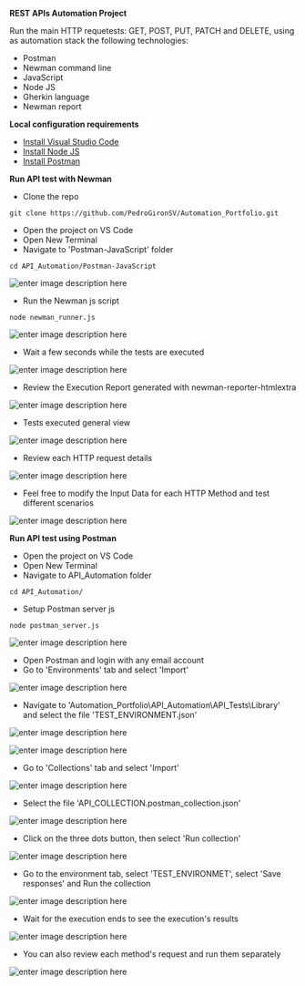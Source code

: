 ﻿**REST APIs Automation Project**

Run the main HTTP requetests: GET, POST, PUT, PATCH and DELETE, using as automation stack the following technologies:

 - Postman
 - Newman command line
 - JavaScript
 - Node JS
 - Gherkin language
 - Newman report

**Local configuration requirements**

 - [Install Visual Studio Code](https://code.visualstudio.com/download)
 - [Install Node JS](https://nodejs.org/en)
 - [Install Postman](https://www.postman.com/downloads/)
	
**Run API test with Newman**

 - Clone the repo
 
 ```
git clone https://github.com/PedroGironSV/Automation_Portfolio.git
```

 - Open the project on VS Code
 - Open New Terminal
 - Navigate to 'Postman-JavaScript' folder
 ```
cd API_Automation/Postman-JavaScript
```

![enter image description here](https://blogger.googleusercontent.com/img/b/R29vZ2xl/AVvXsEjiEGbQwx4KS8ZPMEMBPbEQNJloYvpbzUE_tG1CGGO6Fg50cIGxPIAw0hiDmO8jFsTfYAjVrnVGQD17rGFielHSQkJa4eTY_Iot-4XaenJIm-jUxuPwpiMDtJxXiIXWfkDUWyVWnEI-w7cjew8jOzNHp2Myd6a_iS053cfshbINW8PjT8Zl4d9Kt39jwImY/w640-h92/1.%20open%20folder.PNG)
 - Run the Newman js script
 ```
node newman_runner.js
```

![enter image description here](https://blogger.googleusercontent.com/img/b/R29vZ2xl/AVvXsEj2fh9vZK_TTdEfYEQk1uemyudQKDe5_e3cPRH7T6RePmBswmVyPLV-uqif4IaoBhJYn6kg3g8Tk1gxMxP5LBCg8OXraGxcUtEMsuUYicuLOpuYqJ_h4OIyRdUtP7el0a1Imn3rgWDuU7TSnDOoymQ-j3Lq_tL2E_-w_SZXeYu3G7KmQ4lM0La5X2lueOvu/w640-h224/2.%20runner.PNG)

 - Wait a few seconds while the tests are executed

![enter image description here](https://blogger.googleusercontent.com/img/b/R29vZ2xl/AVvXsEihztXuRKM9rD6Err0Ff9fvIh45D1re763rqH_QOzVyoXGt0xVLNEgRe38tWbfZ3ektzy1JPwbFWaScac6fWc0sl-GH6ptifYkX1AAJafzN1R936bqpLwHRhv8AiT6bMG2alupHYz3-3x9-MLJsxIyw1jp1RitueuY2Dh6wIURvS73QH1FHwH8ZW28KjA/w640-h174/3.Wait_CLI_Execution.PNG)

 - Review the Execution Report generated with newman-reporter-htmlextra

![enter image description here](https://blogger.googleusercontent.com/img/b/R29vZ2xl/AVvXsEjQfZHde4wouIprA3pn_0Z8Kl1GU_JT6fiIYj2hHkQ0d1mbc0L0zWWptFOz-HOtyNH2z4l36OHFitZsxVjRKnILKhpWOfw20orIDbD827C6wWPFp37oxrsR57S01PMgK-Ck5VFalVgsmgDwXm_XkRpeRwGGvaaaB2CevPuzQjNOhBv7ZNWXT4MEBWOlHDGu/w640-h172/3.%20finished.PNG)

 - Tests executed general view

![enter image description here](https://blogger.googleusercontent.com/img/b/R29vZ2xl/AVvXsEg0qGENh8Qucs6Wq0qkE5XNYVQuvy8nKBuTLXNMnQpthQWHgjXPOrQIHqy8yTYmhyHBDaXtffpBi2hcuVZJAksgoyBvOCxnS4VYHV6oQTM_xDTf-umBw-cxvTxJc7fXUKwFgGKCiZ3CLo6gvEPNInPy9-W8Lq_9e_bB9g864brDsd669a48Rbot8TEDew/w640-h356/5.Passed_Details.PNG)

 - Review each HTTP request details

![enter image description here](https://blogger.googleusercontent.com/img/b/R29vZ2xl/AVvXsEga6c7KDZRlofVH4srXTqNSM2sNVe6046RIumR47jRWLdCcY_dscYVyx9u3KNfUnmVP1n0gr4Xa-fhA8caOZbbLGCaP9QD39PIFyPlZgJTiqw1F85MTaOiMEMJJULo6jg1vVo0ugGaYdcfyuRpSpwtDeGVzQAviN6xM1nTC34OSr9GSFry8D4MYhILSzg/w640-h586/6.Method_Details.PNG)

 - Feel free to modify the Input Data for each HTTP Method and test different scenarios

![enter image description here](https://blogger.googleusercontent.com/img/b/R29vZ2xl/AVvXsEhaCpvkuaJ9fl5IdNLN4roY_HUBukly_3ZpuuT_SfW4CqwS8RICkCDKsAmeLonK30R5qQX-GsYl1mXmck5ra5dJtQ5jrbd17GKUOj5t8UxF_k9BKsIWOoTRbu0gxgPZaHfXNEEX8XWzdD6o6B45XefC0ZRYvJcO4iP2kc-cL2yGD5oevivh5utsaRrGow/w640-h544/7.Input_Data.PNG)

 **Run API test using Postman**
 - Open the project on VS Code
 - Open New Terminal
 - Navigate to API_Automation folder
 ```
cd API_Automation/
```
- Setup Postman server js
 ```
node postman_server.js
```

![enter image description here](https://blogger.googleusercontent.com/img/b/R29vZ2xl/AVvXsEibtqvujzUg_DxldZj-1AyRCGKRSlinS7IEfVOJPEqvFZ22bisICUjBg5WZWq1IOJyi9w3KDbZA_y0ngoulxYsyIpugSw0Lnvxaf4nmRqwP_VlhmDrQDJmzjVs5Rvk7pCwIHVtknDNlN3dkaQzrD7miP8bkI2lCYBFNbYuXoh3PKX2hHRnsVKvLW-AKig/w640-h210/2.Postman_Server.PNG)

 - Open Postman and login with any email account
 - Go to 'Environments' tab and select 'Import'

![enter image description here](https://blogger.googleusercontent.com/img/b/R29vZ2xl/AVvXsEgQz-vICl1NXOAcSqHSiL-M64A6ia7kOeg7Tk-bwLlnXNB-Gw27q1zY5P5lcS2mUD9VvFl-xETfwmuK-mTh61e5rpRjfA_jKzeorrjvdy_y0TjGEIXB26lJJw2CFwypoEm-CBToOGt7HZ-9dv0dp4un2dba678jAsG5ZKDNORWzW44Zfl_FoeMx8uawiA/w534-h640/3.Load_Environment.PNG)

 - Navigate to 'Automation_Portfolio\API_Automation\API_Tests\Library' and select the file 'TEST_ENVIRONMENT.json'
 
 ![enter image description here](https://blogger.googleusercontent.com/img/b/R29vZ2xl/AVvXsEi6zkxHYqcPo1Ypjqx5YZxb0oz_plfjoGs6fnIq4BPScly-a5_XJ15Pn_lNt_vPFczwdiE8ZAP2hlX630N7s8OpAt2UH6oXsN6RNCkRcREdUqJlm1Bjh-dyKXq_87_TcntaRCcKj9FFfCqPdQxeAZdetnw2v_luJp4RSCvhfkdayfPY1DNUfBEOLOMbTA/w640-h422/3.1Upload%20file.PNG)

![enter image description here](https://blogger.googleusercontent.com/img/b/R29vZ2xl/AVvXsEgYRlf6qAk31WjVGcTUT6uvosq67BzCSTRmvKOgZaI2pdsaQCOyEmpNuDMPzNfmlCZF5ZIvVJ7DDGzC8uUigwL4wfwKDxWr0OcXn-2avScq579-5arHbufGG-1vAAsU_VmiXw6pxDCKqh7tO2_il1MuCo36bNYI_g_EvqldWHiri0WLjasXOC6Rw-sgrQ/w640-h404/3.2Select_Environment.PNG)

 - Go to 'Collections' tab and select 'Import'
 
 ![enter image description here](https://blogger.googleusercontent.com/img/b/R29vZ2xl/AVvXsEjfZ8pRfrWTjN_hhFfDSn91oThJ3hKtWwL1Rh-rj70FbWxVGKXvSJhcW2ZuaJZxfqeu3MR7nwwv-Zv-nqDrmTgAdjMtUKEscs_FDEm4ykKSDqxTL0MHR3tBCdgYzCWlbeCnwWiwvB5oifwzrvm_z8TimUj9VPO85uvZ8gpE4rfIT_dxn0ZW94fIP667jg/w538-h640/4.Load_Collection.PNG)
 
 - Select the file 'API_COLLECTION.postman_collection.json'


![enter image description here](https://blogger.googleusercontent.com/img/b/R29vZ2xl/AVvXsEh9MLOxT59jAln6zWC5SrnU-7jwgsEEhham65Y3JcUuo-1wKhHzUEHLp8svwfA_P8yaEAilUA-wiMoHUkwmOe4IT-Vc9rEzbis9FKZRJQInEUEfFdeP3NW-FnCtJfFIG_v9J5RSt0Jg9D1KErrldijbt5-9OZNAAcjCDMHeA-T7fIa5tZySHpmnsnFs6g/w640-h404/4.1Upload_Collection.PNG)

 - Click on the three dots button, then select 'Run collection'

![enter image description here](https://blogger.googleusercontent.com/img/b/R29vZ2xl/AVvXsEiKfLbdhIBoAOPo-LVrPXHynVATIVxch1uvlgp0RiMs7Qb0Cq9tDQdZq4P1IzAAXJUo7BUYIhNa7JSP-y_aEsDjsdXjKoFC7fannICWlL2cIhHOUfegesWmS9srGoRLfVlJIwXlkZvazZ3Qyr48obgg1XO7HHZLDClwH8mh2raF7d-2JGTbJBo7CLnaZA/w568-h640/5.Run_Collection.PNG)

 - Go to the environment tab, select 'TEST_ENVIRONMET', select 'Save responses' and Run the collection

![enter image description here](https://blogger.googleusercontent.com/img/b/R29vZ2xl/AVvXsEis-ans9LnWTWp3xLLHgmkBZKq_XjOK4aHbA9e4nS31idRGvsmpagQkuM0H3XfYHK-7iPIht_wDlIgnnxsqYkynSFCcrnMlYsTGuvezJl9dqA7BoqOIEIykMpYdtvjF8Y7KrBFca-NRyA9lxHakSTb_4EayILSuEdDuvDikcnKyTKnvw44kEgdtYOaGfg/w640-h222/6.Select_Environment_Save_Responses.PNG)

 - Wait for the execution ends to see the execution's results

![enter image description here](https://blogger.googleusercontent.com/img/b/R29vZ2xl/AVvXsEjjhjLRSssTz0IdsVvz2QFR8jZigBUaYEdd1OnuXF0c5POOhVWI8TGPSh_V81vOGWpfq-zmtjyvtsxeKo7U6PtLYeo_rzBOQB5KKvqQXD0bvFn4El2GCiLKMb-wPAjIlaZbU9rTsKjHOvn2mVBz3RYkVusXikgQbjMtbcjyVk4JA4oDom46liwhkYTrNA/w640-h332/7.Review_Execution_Results.PNG)

 - You can also review each method's request and run them separately

![enter image description here](https://blogger.googleusercontent.com/img/b/R29vZ2xl/AVvXsEgsrFVD4fNIPR3KvRuyiPfddy1EggPgcCfF0JFIQAge7MGQZlfLgM1gBJU8ydZvPkl0-qM3AcVq70Xsl6lntI_GW06kDkN1Z_NpFvm5_ChjDxmgCaYewl2M8aNwRQCG2wHDYfx6mZrFkvVLbin01YdpFW3KZHFBxWiqChfloG_FR2xEh9oiEpyY0BD3FQ/w640-h234/8.Review_Single_Method.PNG)

